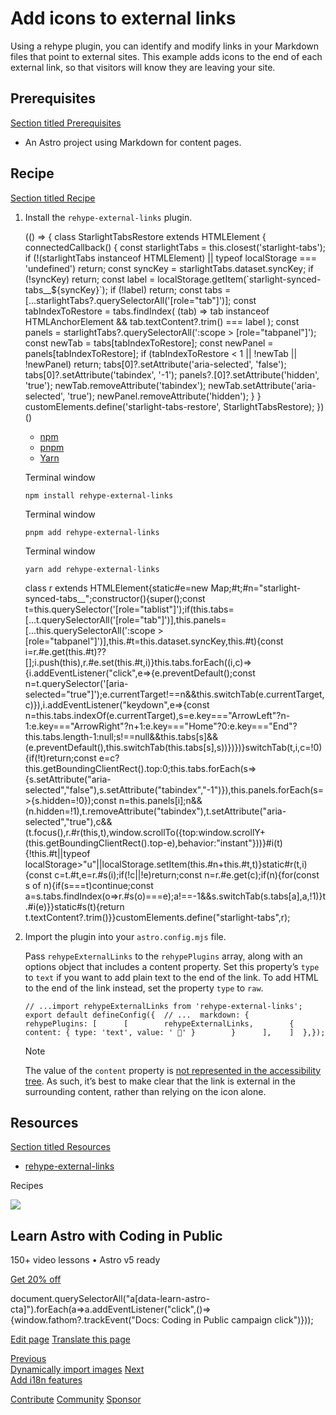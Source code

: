 Add icons to external links
===========================

Using a rehype plugin, you can identify and modify links in your Markdown files that point to external sites. This example adds icons to the end of each external link, so that visitors will know they are leaving your site.

Prerequisites
-------------

[Section titled Prerequisites](#prerequisites)

*   An Astro project using Markdown for content pages.

Recipe
------

[Section titled Recipe](#recipe)

1.  Install the `rehype-external-links` plugin.
    
    (() => { class StarlightTabsRestore extends HTMLElement { connectedCallback() { const starlightTabs = this.closest('starlight-tabs'); if (!(starlightTabs instanceof HTMLElement) || typeof localStorage === 'undefined') return; const syncKey = starlightTabs.dataset.syncKey; if (!syncKey) return; const label = localStorage.getItem(\`starlight-synced-tabs\_\_${syncKey}\`); if (!label) return; const tabs = \[...starlightTabs?.querySelectorAll('\[role="tab"\]')\]; const tabIndexToRestore = tabs.findIndex( (tab) => tab instanceof HTMLAnchorElement && tab.textContent?.trim() === label ); const panels = starlightTabs?.querySelectorAll(':scope > \[role="tabpanel"\]'); const newTab = tabs\[tabIndexToRestore\]; const newPanel = panels\[tabIndexToRestore\]; if (tabIndexToRestore < 1 || !newTab || !newPanel) return; tabs\[0\]?.setAttribute('aria-selected', 'false'); tabs\[0\]?.setAttribute('tabindex', '-1'); panels?.\[0\]?.setAttribute('hidden', 'true'); newTab.removeAttribute('tabindex'); newTab.setAttribute('aria-selected', 'true'); newPanel.removeAttribute('hidden'); } } customElements.define('starlight-tabs-restore', StarlightTabsRestore); })()
    
    *   [npm](#tab-panel-1774)
    *   [pnpm](#tab-panel-1775)
    *   [Yarn](#tab-panel-1776)
    
    Terminal window
    
        npm install rehype-external-links
    
    Terminal window
    
        pnpm add rehype-external-links
    
    Terminal window
    
        yarn add rehype-external-links
    
    class r extends HTMLElement{static#e=new Map;#t;#n="starlight-synced-tabs\_\_";constructor(){super();const t=this.querySelector('\[role="tablist"\]');if(this.tabs=\[...t.querySelectorAll('\[role="tab"\]')\],this.panels=\[...this.querySelectorAll(':scope > \[role="tabpanel"\]')\],this.#t=this.dataset.syncKey,this.#t){const i=r.#e.get(this.#t)??\[\];i.push(this),r.#e.set(this.#t,i)}this.tabs.forEach((i,c)=>{i.addEventListener("click",e=>{e.preventDefault();const n=t.querySelector('\[aria-selected="true"\]');e.currentTarget!==n&&this.switchTab(e.currentTarget,c)}),i.addEventListener("keydown",e=>{const n=this.tabs.indexOf(e.currentTarget),s=e.key==="ArrowLeft"?n-1:e.key==="ArrowRight"?n+1:e.key==="Home"?0:e.key==="End"?this.tabs.length-1:null;s!==null&&this.tabs\[s\]&&(e.preventDefault(),this.switchTab(this.tabs\[s\],s))})})}switchTab(t,i,c=!0){if(!t)return;const e=c?this.getBoundingClientRect().top:0;this.tabs.forEach(s=>{s.setAttribute("aria-selected","false"),s.setAttribute("tabindex","-1")}),this.panels.forEach(s=>{s.hidden=!0});const n=this.panels\[i\];n&&(n.hidden=!1),t.removeAttribute("tabindex"),t.setAttribute("aria-selected","true"),c&&(t.focus(),r.#r(this,t),window.scrollTo({top:window.scrollY+(this.getBoundingClientRect().top-e),behavior:"instant"}))}#i(t){!this.#t||typeof localStorage>"u"||localStorage.setItem(this.#n+this.#t,t)}static#r(t,i){const c=t.#t,e=r.#s(i);if(!c||!e)return;const n=r.#e.get(c);if(n){for(const s of n){if(s===t)continue;const a=s.tabs.findIndex(o=>r.#s(o)===e);a!==-1&&s.switchTab(s.tabs\[a\],a,!1)}t.#i(e)}}static#s(t){return t.textContent?.trim()}}customElements.define("starlight-tabs",r);
2.  Import the plugin into your `astro.config.mjs` file.
    
    Pass `rehypeExternalLinks` to the `rehypePlugins` array, along with an options object that includes a content property. Set this property’s `type` to `text` if you want to add plain text to the end of the link. To add HTML to the end of the link instead, set the property `type` to `raw`.
    
        // ...import rehypeExternalLinks from 'rehype-external-links';
        export default defineConfig({  // ...  markdown: {    rehypePlugins: [      [        rehypeExternalLinks,        {          content: { type: 'text', value: ' 🔗' }        }      ],    ]  },});
    
    Note
    
    The value of the `content` property is [not represented in the accessibility tree](https://developer.mozilla.org/en-US/docs/Web/CSS/content#accessibility_concerns). As such, it’s best to make clear that the link is external in the surrounding content, rather than relying on the icon alone.
    

Resources
---------

[Section titled Resources](#resources)

*   [rehype-external-links](https://www.npmjs.com/package/rehype-external-links)

Recipes

![](/_astro/CodingInPublic.DpaYu7Qd_5sx41.webp)

Learn Astro with **Coding in Public**
-------------------------------------

150+ video lessons • Astro v5 ready

[Get 20% off](https://learnastro.dev?code=ASTRO_PROMO)

document.querySelectorAll("a\[data-learn-astro-cta\]").forEach(a=>a.addEventListener("click",()=>{window.fathom?.trackEvent("Docs: Coding in Public campaign click")}));

[Edit page](https://github.com/withastro/docs/edit/main/src/content/docs/en/recipes/external-links.mdx) [Translate this page](https://contribute.docs.astro.build/guides/i18n/)

[Previous  
Dynamically import images](/en/recipes/dynamically-importing-images/) [Next  
Add i18n features](/en/recipes/i18n/)

[Contribute](/en/contribute/) [Community](https://astro.build/chat) [Sponsor](https://opencollective.com/astrodotbuild)


